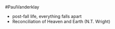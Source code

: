 #PaulVanderklay
- post-fall life, everything falls apart
- Reconciliation of Heaven and Earth (N.T. Wright)